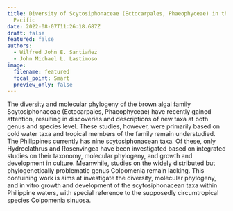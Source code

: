 ```yaml
---
title: Diversity of Scytosiphonaceae (Ectocarpales, Phaeophyceae) in the Western
  Pacific
date: 2022-08-07T11:26:18.687Z
draft: false
featured: false
authors:
  - Wilfred John E. Santiañez
  - John Michael L. Lastimoso
image:
  filename: featured
  focal_point: Smart
  preview_only: false
---
```

The diversity and molecular phylogeny of the brown algal family Scytosiphonaceae (Ectocarpales, Phaeophyceae) have recently gained attention, resulting in discoveries and descriptions of new taxa at both genus and species level. These studies, however, were primarily based on cold water taxa and tropical members of the family remain understudied. The Philippines currently has nine scytosiphonacean taxa. Of these, only Hydroclathrus and Rosenvingea have been investigated based on integrated studies on their taxonomy, molecular phylogeny, and growth and development in culture. Meanwhile, studies on the widely distributed but phylogenetically problematic genus Colpomenia remain lacking. This contuining work is aims at investigate the diversity, molecular phylogeny, and in vitro growth and development of the scytosiphonacean taxa within Philippine waters, with special reference to the supposedly circumtropical species Colpomenia sinuosa.